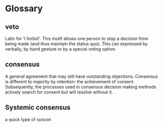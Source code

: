 # Glossary

## veto

Latin for 'I forbid'. This motif allows one person to stop a decision from being made (and thus maintain the status quo). This can expressed by verbally, by hand gesture or by a special voting option.

## consensus

A general agreement that may still have outstanding objections. Consensus is different to majority by intention: the achievement of consent. Subsequently, the processes used in consensus decision making methods actively search for consent but will resolve without it.

## Systemic consensus

a quick type of syscon